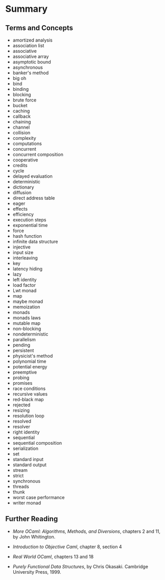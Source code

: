 # Summary

## Terms and Concepts

* amortized analysis
* association list
* associative
* associative array
* asymptotic bound
* asynchronous
* banker's method
* big oh
* bind
* binding
* blocking
* brute force
* bucket
* caching
* callback
* chaining
* channel
* collision
* complexity
* computations
* concurrent
* concurrent composition
* cooperative
* credits
* cycle
* delayed evaluation
* deterministic
* dictionary
* diffusion
* direct address table
* eager
* effects
* efficiency
* execution steps
* exponential time
* force
* hash function
* infinite data structure
* injective
* input size
* interleaving
* key
* latency hiding
* lazy
* left identity
* load factor
* Lwt monad
* map
* maybe monad
* memoization
* monads
* monads laws
* mutable map
* non-blocking
* nondeterministic
* parallelism
* pending
* persistent
* physicist's method
* polynomial time
* potential energy
* preemptive
* probing
* promises
* race conditions
* recursive values
* red-black map
* rejected
* resizing
* resolution loop
* resolved
* resolver
* right identity
* sequential
* sequential composition
* serialization
* set
* standard input
* standard output
* stream
* strict
* synchronous
* threads
* thunk
* worst case performance
* writer monad

## Further Reading

* *More OCaml: Algorithms, Methods, and Diversions*, chapters 2 and 11, by
  John Whitington.

* *Introduction to Objective Caml*, chapter 8, section 4

* *Real World OCaml*, chapters 13 and 18

* *Purely Functional Data Structures*, by Chris Okasaki.  Cambridge
  University Press, 1999.

